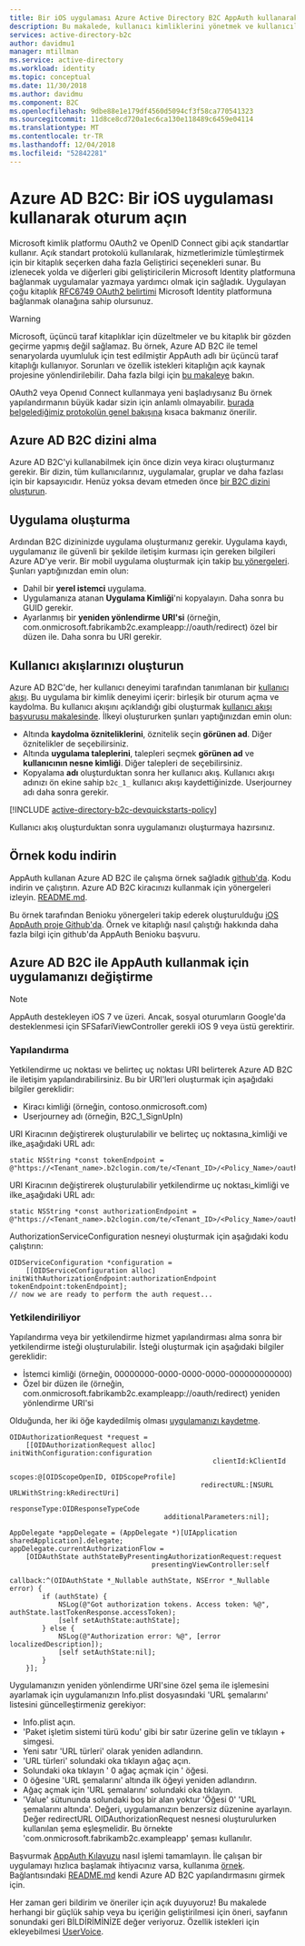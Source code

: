 ```yaml
---
title: Bir iOS uygulaması Azure Active Directory B2C AppAuth kullanarak | Microsoft Docs
description: Bu makalede, kullanıcı kimliklerini yönetmek ve kullanıcıların kimliğini doğrulamak için Azure Active Directory B2C ile AppAuth kullanan bir iOS uygulamasının nasıl oluşturulacağını gösterir.
services: active-directory-b2c
author: davidmu1
manager: mtillman
ms.service: active-directory
ms.workload: identity
ms.topic: conceptual
ms.date: 11/30/2018
ms.author: davidmu
ms.component: B2C
ms.openlocfilehash: 9dbe88e1e179df4560d5094cf3f58ca770541323
ms.sourcegitcommit: 11d8ce8cd720a1ec6ca130e118489c6459e04114
ms.translationtype: MT
ms.contentlocale: tr-TR
ms.lasthandoff: 12/04/2018
ms.locfileid: "52842281"
---
```

# <a name="azure-ad-b2c-sign-in-using-an-ios-application"></a>Azure AD B2C: Bir iOS uygulaması kullanarak oturum açın

Microsoft kimlik platformu OAuth2 ve OpenID Connect gibi açık standartlar kullanır. Açık standart protokolü kullanılarak, hizmetlerimizle tümleştirmek için bir kitaplık seçerken daha fazla Geliştirici seçenekleri sunar. Bu izlenecek yolda ve diğerleri gibi geliştiricilerin Microsoft Identity platformuna bağlanmak uygulamalar yazmaya yardımcı olmak için sağladık. Uygulayan çoğu kitaplık [RFC6749 OAuth2 belirtimi](https://tools.ietf.org/html/rfc6749) Microsoft Identity platformuna bağlanmak olanağına sahip olursunuz.

> [!WARNING]
> Microsoft, üçüncü taraf kitaplıklar için düzeltmeler ve bu kitaplık bir gözden geçirme yapmış değil sağlamaz. Bu örnek, Azure AD B2C ile temel senaryolarda uyumluluk için test edilmiştir AppAuth adlı bir üçüncü taraf kitaplığı kullanıyor. Sorunları ve özellik istekleri kitaplığın açık kaynak projesine yönlendirilebilir. Daha fazla bilgi için [bu makaleye](https://docs.microsoft.com/azure/active-directory/develop/active-directory-v2-libraries) bakın.
>
>

OAuth2 veya Openıd Connect kullanmaya yeni başladıysanız Bu örnek yapılandırmanın büyük kadar sizin için anlamlı olmayabilir. [burada belgelediğimiz protokolün genel bakışına](active-directory-b2c-reference-protocols.md) kısaca bakmanız önerilir.

## <a name="get-an-azure-ad-b2c-directory"></a>Azure AD B2C dizini alma
Azure AD B2C'yi kullanabilmek için önce dizin veya kiracı oluşturmanız gerekir. Bir dizin, tüm kullanıcılarınız, uygulamalar, gruplar ve daha fazlası için bir kapsayıcıdır. Henüz yoksa devam etmeden önce [bir B2C dizini oluşturun](active-directory-b2c-get-started.md).

## <a name="create-an-application"></a>Uygulama oluşturma
Ardından B2C dizininizde uygulama oluşturmanız gerekir. Uygulama kaydı, uygulamanız ile güvenli bir şekilde iletişim kurması için gereken bilgileri Azure AD'ye verir. Bir mobil uygulama oluşturmak için takip [bu yönergeleri](active-directory-b2c-app-registration.md). Şunları yaptığınızdan emin olun:

* Dahil bir **yerel istemci** uygulama.
* Uygulamanıza atanan **Uygulama Kimliği**'ni kopyalayın. Daha sonra bu GUID gerekir.
* Ayarlanmış bir **yeniden yönlendirme URI'si** (örneğin, com.onmicrosoft.fabrikamb2c.exampleapp://oauth/redirect) özel bir düzen ile. Daha sonra bu URI gerekir.

## <a name="create-your-user-flows"></a>Kullanıcı akışlarınızı oluşturun
Azure AD B2C'de, her kullanıcı deneyimi tarafından tanımlanan bir [kullanıcı akışı](active-directory-b2c-reference-policies.md). Bu uygulama bir kimlik deneyimi içerir: birleşik bir oturum açma ve kaydolma. Bu kullanıcı akışını açıklandığı gibi oluşturmak [kullanıcı akışı başvurusu makalesinde](active-directory-b2c-reference-policies.md#create-a-sign-up-user-flow). İlkeyi oluştururken şunları yaptığınızdan emin olun:

* Altında **kaydolma özniteliklerini**, öznitelik seçin **görünen ad**.  Diğer öznitelikler de seçebilirsiniz.
* Altında **uygulama taleplerini**, talepleri seçmek **görünen ad** ve **kullanıcının nesne kimliği**. Diğer talepleri de seçebilirsiniz.
* Kopyalama **adı** oluşturduktan sonra her kullanıcı akış. Kullanıcı akışı adınızı ön ekine sahip `b2c_1_` kullanıcı akışı kaydettiğinizde.  Userjourney adı daha sonra gerekir.

[!INCLUDE [active-directory-b2c-devquickstarts-policy](../../includes/active-directory-b2c-devquickstarts-policy.md)]

Kullanıcı akış oluşturduktan sonra uygulamanızı oluşturmaya hazırsınız.

## <a name="download-the-sample-code"></a>Örnek kodu indirin
AppAuth kullanan Azure AD B2C ile çalışma örnek sağladık [github'da](https://github.com/Azure-Samples/active-directory-ios-native-appauth-b2c). Kodu indirin ve çalıştırın. Azure AD B2C kiracınızı kullanmak için yönergeleri izleyin. [README.md](https://github.com/Azure-Samples/active-directory-ios-native-appauth-b2c/blob/master/README.md).

Bu örnek tarafından Benioku yönergeleri takip ederek oluşturulduğu [iOS AppAuth proje Github'da](https://github.com/openid/AppAuth-iOS). Örnek ve kitaplığı nasıl çalıştığı hakkında daha fazla bilgi için github'da AppAuth Benioku başvuru.

## <a name="modifying-your-app-to-use-azure-ad-b2c-with-appauth"></a>Azure AD B2C ile AppAuth kullanmak için uygulamanızı değiştirme

> [!NOTE]
> AppAuth destekleyen iOS 7 ve üzeri.  Ancak, sosyal oturumların Google'da desteklenmesi için SFSafariViewController gerekli iOS 9 veya üstü gerektirir.
>

### <a name="configuration"></a>Yapılandırma

Yetkilendirme uç noktası ve belirteç uç noktası URI belirterek Azure AD B2C ile iletişim yapılandırabilirsiniz.  Bu bir URI'leri oluşturmak için aşağıdaki bilgiler gereklidir:
* Kiracı kimliği (örneğin, contoso.onmicrosoft.com)
* Userjourney adı (örneğin, B2C\_1\_SignUpIn)

URI Kiracının değiştirerek oluşturulabilir ve belirteç uç noktasına\_kimliği ve ilke\_aşağıdaki URL adı:

```objc
static NSString *const tokenEndpoint = @"https://<Tenant_name>.b2clogin.com/te/<Tenant_ID>/<Policy_Name>/oauth2/v2.0/token";
```

URI Kiracının değiştirerek oluşturulabilir yetkilendirme uç noktası\_kimliği ve ilke\_aşağıdaki URL adı:

```objc
static NSString *const authorizationEndpoint = @"https://<Tenant_name>.b2clogin.com/te/<Tenant_ID>/<Policy_Name>/oauth2/v2.0/authorize";
```

AuthorizationServiceConfiguration nesneyi oluşturmak için aşağıdaki kodu çalıştırın:

```objc
OIDServiceConfiguration *configuration = 
    [[OIDServiceConfiguration alloc] initWithAuthorizationEndpoint:authorizationEndpoint tokenEndpoint:tokenEndpoint];
// now we are ready to perform the auth request...
```

### <a name="authorizing"></a>Yetkilendiriliyor

Yapılandırma veya bir yetkilendirme hizmet yapılandırması alma sonra bir yetkilendirme isteği oluşturulabilir. İsteği oluşturmak için aşağıdaki bilgiler gereklidir:  
* İstemci kimliği (örneğin, 00000000-0000-0000-0000-000000000000)
* Özel bir düzen ile (örneğin, com.onmicrosoft.fabrikamb2c.exampleapp://oauth/redirect) yeniden yönlendirme URI'si

Olduğunda, her iki öğe kaydedilmiş olması [uygulamanızı kaydetme](#create-an-application).

```objc
OIDAuthorizationRequest *request = 
    [[OIDAuthorizationRequest alloc] initWithConfiguration:configuration
                                                  clientId:kClientId
                                                    scopes:@[OIDScopeOpenID, OIDScopeProfile]
                                               redirectURL:[NSURL URLWithString:kRedirectUri]
                                              responseType:OIDResponseTypeCode
                                      additionalParameters:nil];

AppDelegate *appDelegate = (AppDelegate *)[UIApplication sharedApplication].delegate;
appDelegate.currentAuthorizationFlow = 
    [OIDAuthState authStateByPresentingAuthorizationRequest:request
                                   presentingViewController:self
                                                   callback:^(OIDAuthState *_Nullable authState, NSError *_Nullable error) {
        if (authState) {
            NSLog(@"Got authorization tokens. Access token: %@", authState.lastTokenResponse.accessToken);
            [self setAuthState:authState];
        } else {
            NSLog(@"Authorization error: %@", [error localizedDescription]);
            [self setAuthState:nil];
        }
    }];
```

Uygulamanızın yeniden yönlendirme URI'sine özel şema ile işlemesini ayarlamak için uygulamanızın Info.plist dosyasındaki 'URL şemalarını' listesini güncelleştirmeniz gerekiyor:
* Info.plist açın.
* 'Paket işletim sistemi türü kodu' gibi bir satır üzerine gelin ve tıklayın \+ simgesi.
* Yeni satır 'URL türleri' olarak yeniden adlandırın.
* 'URL türleri' solundaki oka tıklayın ağaç açın.
* Solundaki oka tıklayın ' 0 ağaç açmak için ' öğesi.
* 0 öğesine 'URL şemalarını' altında ilk öğeyi yeniden adlandırın.
* Ağaç açmak için 'URL şemalarını' solundaki oka tıklayın.
* 'Value' sütununda solundaki boş bir alan yoktur 'Öğesi 0' 'URL şemalarını altında'.  Değeri, uygulamanızın benzersiz düzenine ayarlayın.  Değer redirectURL OIDAuthorizationRequest nesnesi oluşturulurken kullanılan şema eşleşmelidir.  Bu örnekte 'com.onmicrosoft.fabrikamb2c.exampleapp' şeması kullanılır.

Başvurmak [AppAuth Kılavuzu](https://openid.github.io/AppAuth-iOS/) nasıl işlemi tamamlayın. İle çalışan bir uygulamayı hızlıca başlamak ihtiyacınız varsa, kullanıma [örnek](https://github.com/Azure-Samples/active-directory-ios-native-appauth-b2c). Bağlantısındaki [README.md](https://github.com/Azure-Samples/active-directory-ios-native-appauth-b2c/blob/master/README.md) kendi Azure AD B2C yapılandırmasını girmek için.

Her zaman geri bildirim ve öneriler için açık duyuyoruz! Bu makalede herhangi bir güçlük sahip veya bu içeriğin geliştirilmesi için öneri, sayfanın sonundaki geri BİLDİRİMİNİZE değer veriyoruz. Özellik istekleri için ekleyebilmesi [UserVoice](https://feedback.azure.com/forums/169401-azure-active-directory/category/160596-b2c).

